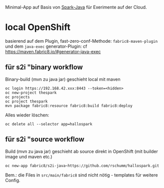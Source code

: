 Minimal-App auf Basis von [Spark-Java](http://sparkjava.com/) für Exerimente auf der Cloud. 




# local OpenShift 

basierend auf dem Plugin, fast-zero-conf-Methode: `fabric8-maven-plugin`  und dem `java-exec` generator-Plugin: 
cf https://maven.fabric8.io/#generator-java-exec 


## für s2i "binary workflow 

Binary-build (mvn zu java jar) geschieht local mit maven 

    oc login https://192.168.42.xxx:8443 --token=<hidden>
    oc new-project thespark
    oc projects
    oc project thespark
    mvn package fabric8:resource fabric8:build fabric8:deploy

Alles wieder löschen: 

    oc delete all --selector app=hallospark



## für s2i "source workflow 

Build (mvn zu java jar) geschieht ab source direkt in OpenShift (mit builder image und maven etc.) 

    oc new-app fabric8/s2i-java~https://github.com/rschumm/hallospark.git




Bem.: die Files in `src/main/fabric8` sind nicht nötig - templates für weitere Config. 
